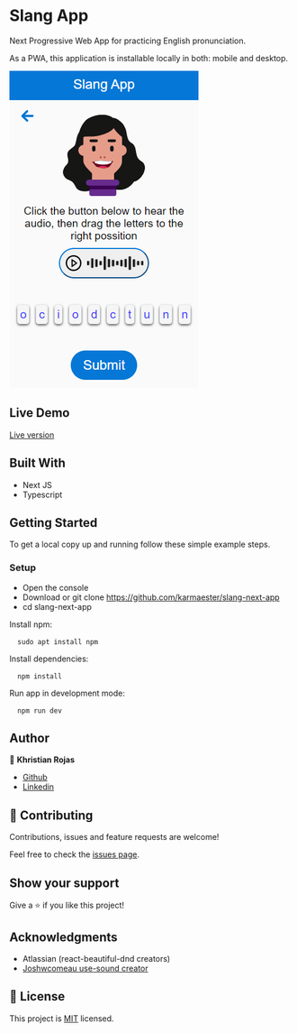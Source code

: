 # Slang App

Next Progressive Web App for practicing English pronunciation.

As a PWA, this application is installable locally in both: mobile and desktop.

![screenshot](screenshot.png)

## Live Demo

[Live version](https://slang-next-app.vercel.app/)

## Built With

- Next JS
- Typescript

## Getting Started

To get a local copy up and running follow these simple example steps.

### Setup

- Open the console
- Download or git clone https://github.com/karmaester/slang-next-app
- cd slang-next-app

Install npm:

```
  sudo apt install npm
```

Install dependencies:

```
  npm install
```

Run app in development mode:

```
  npm run dev
```
## Author

👤 **Khristian Rojas**

- [Github](https://github.com/karmaester)
- [Linkedin](https://www.linkedin.com/in/khristian-rojas/)

## 🤝 Contributing

Contributions, issues and feature requests are welcome!

Feel free to check the [issues page](https://github.com/karmaester/slang-next-app/issues).

## Show your support

Give a ⭐️ if you like this project!

## Acknowledgments

- Atlassian (react-beautiful-dnd creators)
- [Joshwcomeau use-sound creator](https://github.com/joshwcomeau/use-sound)

## 📝 License

This project is [MIT](https://opensource.org/licenses/MIT) licensed.
